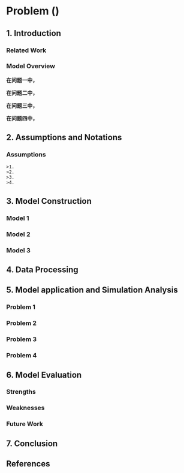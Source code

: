 # Problem ()

## 1. Introduction

### Related Work

### Model Overview

**在问题一中，**

**在问题二中，**

**在问题三中，**

**在问题四中，**

## 2. Assumptions and Notations

### Assumptions

```
>1.
>2.
>3.
>4.
```

## 3. Model Construction

### Model 1

### Model 2

### Model 3

## 4. Data Processing

## 5. Model application and Simulation Analysis

### Problem 1

### Problem 2

### Problem 3

### Problem 4

## 6. Model Evaluation

### Strengths

### Weaknesses

### Future Work

## 7. Conclusion

## References
